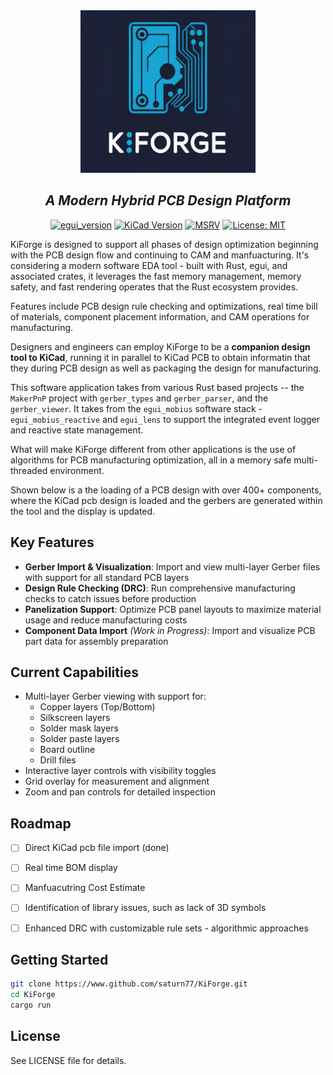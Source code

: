 <div align="center">
<img width=280 height=260 src="./assets/media/KiForgeLogo.png"></img>

## *A Modern Hybrid PCB Design Platform*

[![egui_version](https://img.shields.io/badge/egui-0.31.1-blue)](https://github.com/emilk/egui)
[![KiCad Version](https://img.shields.io/badge/KiCad-9.0+-blue)](https://www.kicad.org/)
[![MSRV](https://img.shields.io/badge/MSRV-1.65.0-blue)](https://blog.rust-lang.org/2022/11/03/Rust-1.65.0.html)
[![License: MIT](https://img.shields.io/badge/License-MIT-green.svg)](https://opensource.org/licenses/MIT)

</div>

KiForge is designed to support all phases of design optimization beginning with the PCB design flow and continuing to CAM and manfuacturing. It's considering a modern software EDA tool - built with Rust, egui, and associated crates, it leverages the fast memory management, memory safety, and fast rendering operates that the Rust ecosystem provides. 

Features include PCB design rule checking and optimizations, real time bill of materials, component placement information, and CAM operations for manufacturing. 

Designers and engineers can employ KiForge to be a **companion design tool to KiCad**, running it in parallel to KiCad PCB to obtain informatin that they during PCB design as well as packaging the design for manufacturing. 

This software application takes from various Rust based projects -- the `MakerPnP` project with `gerber_types` and `gerber_parser`, and the `gerber_viewer`. It takes from the `egui_mobius` software stack - `egui_mobius_reactive` and `egui_lens` to support the integrated event logger and reactive state management. 

What will make KiForge different from other applications is the use of algorithms for PCB manufacturing optimization, all in a memory safe multi-threaded environment. 

Shown below is a the loading of a PCB design with over 400+ components,
where the KiCad pcb design is loaded and the gerbers are generated 
within the tool and the display is updated. 



## Key Features

- **Gerber Import & Visualization**: Import and view multi-layer Gerber files with support for all standard PCB layers
- **Design Rule Checking (DRC)**: Run comprehensive manufacturing checks to catch issues before production
- **Panelization Support**: Optimize PCB panel layouts to maximize material usage and reduce manufacturing costs
- **Component Data Import** *(Work in Progress)*: Import and visualize PCB part data for assembly preparation

## Current Capabilities

- Multi-layer Gerber viewing with support for:
  - Copper layers (Top/Bottom)
  - Silkscreen layers
  - Solder mask layers
  - Solder paste layers
  - Board outline
  - Drill files
- Interactive layer controls with visibility toggles
- Grid overlay for measurement and alignment
- Zoom and pan controls for detailed inspection

## Roadmap

- [ ] Direct KiCad pcb file import (done)
- [ ] Real time BOM display 
- [ ] Manfuacutring Cost Estimate 
- [ ] Identification of library issues, such as lack of 3D symbols
- [ ] Enhanced DRC with customizable rule sets - algorithmic approaches


## Getting Started

```bash
git clone https://www.github.com/saturn77/KiForge.git
cd KiForge
cargo run
```

## License

See LICENSE file for details.  

